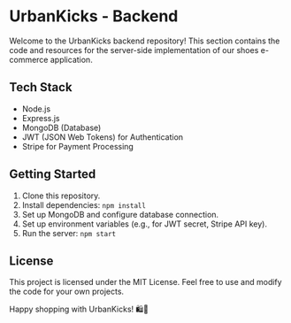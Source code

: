 # UrbanKicks - Backend

Welcome to the UrbanKicks backend repository! This section contains the code and resources for the server-side implementation of our shoes e-commerce application.

## Tech Stack

- Node.js
- Express.js
- MongoDB (Database)
- JWT (JSON Web Tokens) for Authentication
- Stripe for Payment Processing

## Getting Started

1. Clone this repository.
2. Install dependencies: `npm install`
3. Set up MongoDB and configure database connection.
4. Set up environment variables (e.g., for JWT secret, Stripe API key).
5. Run the server: `npm start`

## License

This project is licensed under the MIT License. Feel free to use and modify the code for your own projects.

Happy shopping with UrbanKicks! 🛍️👟
